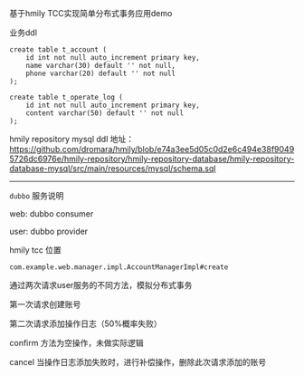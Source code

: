 基于hmily TCC实现简单分布式事务应用demo

业务ddl

```
create table t_account (
	id int not null auto_increment primary key,
	name varchar(30) default '' not null,
	phone varchar(20) default '' not null
);

create table t_operate_log (
	id int not null auto_increment primary key,
	content varchar(50) default '' not null
);
```

hmily repository mysql ddl 地址：https://github.com/dromara/hmily/blob/e74a3ee5d05c0d2e6c494e38f90495726dc6976e/hmily-repository/hmily-repository-database/hmily-repository-database-mysql/src/main/resources/mysql/schema.sql

---

`dubbo` 服务说明

web: dubbo consumer

user: dubbo provider


hmily tcc 位置

```
com.example.web.manager.impl.AccountManagerImpl#create
```

通过两次请求user服务的不同方法，模拟分布式事务

第一次请求创建账号

第二次请求添加操作日志（50%概率失败）

confirm 方法为空操作，未做实际逻辑

cancel 当操作日志添加失败时，进行补偿操作，删除此次请求添加的账号

